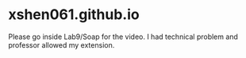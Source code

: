 # xshen061.github.io

Please go inside Lab9/Soap for the video. I had technical problem and professor allowed my extension. 
